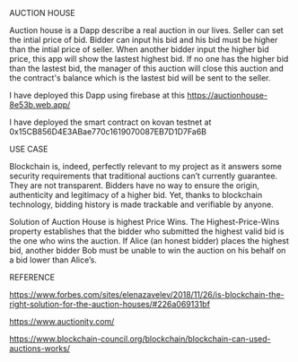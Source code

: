 

AUCTION HOUSE

Auction house is a Dapp describe a real auction in our lives. Seller can set the intial price of bid. Bidder can input his bid and his bid must be higher than the intial price of seller. When another bidder input the higher bid price, this app will show the lastest highest bid. If no one has the higher bid than the lastest bid, the manager of this auction will close this auction and the contract's balance which is the lastest bid will be sent to the seller.

I have deployed this Dapp using firebase at this https://auctionhouse-8e53b.web.app/

I have deployed the smart contract on kovan testnet at 0x15CB856D4E3ABae770c1619070087EB7D1D7Fa6B


USE CASE

Blockchain is, indeed, perfectly relevant to my project as it answers some security requirements that traditional auctions can’t currently guarantee. They are not transparent. Bidders have no way to ensure the origin, authenticity and legitimacy of a higher bid. Yet, thanks to blockchain technology, bidding history is made trackable and verifiable by anyone.

Solution of Auction House is highest Price Wins. The Highest-Price-Wins property establishes that the bidder who submitted the highest valid bid is the one who wins the auction. If Alice (an honest bidder) places the highest bid, another bidder Bob must be unable to win the auction on his behalf on a bid lower than Alice’s.

REFERENCE

https://www.forbes.com/sites/elenazavelev/2018/11/26/is-blockchain-the-right-solution-for-the-auction-houses/#226a069131bf

https://www.auctionity.com/

https://www.blockchain-council.org/blockchain/blockchain-can-used-auctions-works/
